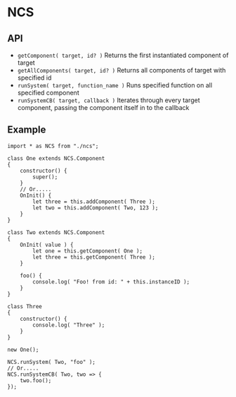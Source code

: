 # NCS

## API
* `getComponent( target, id? )` Returns the first instantiated component of target
* `getAllComponents( target, id? )` Returns all components of target with specified id
* `runSystem( target, function_name )` Runs specified function on all specified component
* `runSystemCB( target, callback )` Iterates through every target component, passing  the component itself in to the callback 

## Example

```
import * as NCS from "./ncs";

class One extends NCS.Component
{
    constructor() {
        super();
    }
    // Or.....
    OnInit() {
        let three = this.addComponent( Three );
        let two = this.addComponent( Two, 123 );
    }
}

class Two extends NCS.Component
{
    OnInit( value ) {
        let one = this.getComponent( One );
        let three = this.getComponent( Three );
    }

    foo() {
        console.log( "Foo! from id: " + this.instanceID );
    }
}

class Three 
{
    constructor() {
        console.log( "Three" );
    }
}

new One();

NCS.runSystem( Two, "foo" );
// Or.....
NCS.runSystemCB( Two, two => {
    two.foo();
});
```